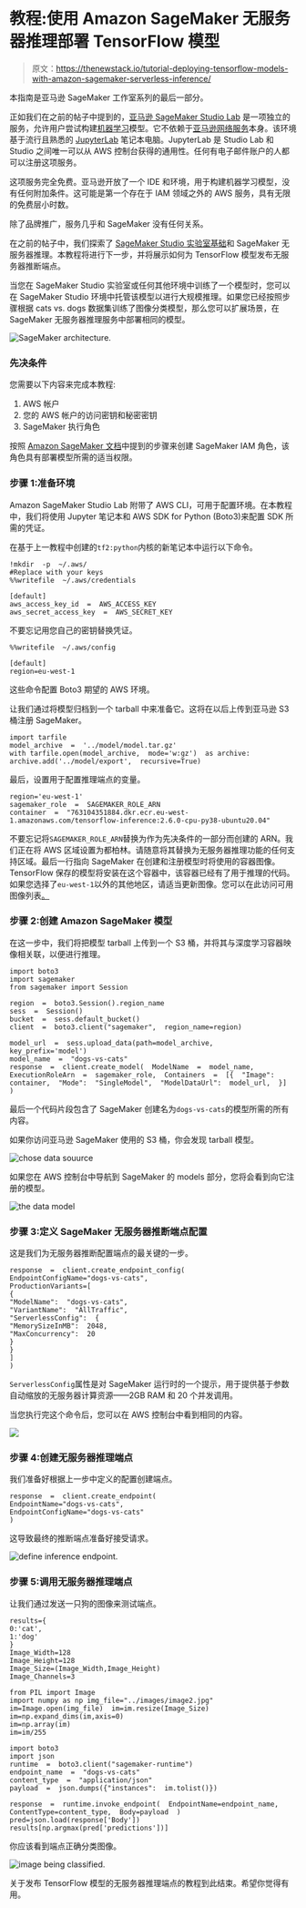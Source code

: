 # 教程:使用 Amazon SageMaker 无服务器推理部署 TensorFlow 模型

> 原文：<https://thenewstack.io/tutorial-deploying-tensorflow-models-with-amazon-sagemaker-serverless-inference/>

本指南是亚马逊 SageMaker 工作室系列的最后一部分。

正如我们在之前的帖子中提到的，[亚马逊 SageMaker Studio Lab](https://aws.amazon.com/sagemaker/studio-lab/) 是一项独立的服务，允许用户尝试构建[机器学习](https://thenewstack.io/category/machine-learning/)模型。它不依赖于[亚马逊网络服务](https://aws.amazon.com/?utm_content=inline-mention)本身。该环境基于流行且熟悉的 [JupyterLab](https://jupyter.org/) 笔记本电脑。JupyterLab 是 Studio Lab 和 Studio 之间唯一可以从 AWS 控制台获得的通用性。任何有电子邮件账户的人都可以注册这项服务。

这项服务完全免费。亚马逊开放了一个 IDE 和环境，用于构建机器学习模型，没有任何附加条件。这可能是第一个存在于 IAM 领域之外的 AWS 服务，具有无限的免费层小时数。

除了品牌推广，服务几乎和 SageMaker 没有任何关系。

在之前的帖子中，我们探索了 [SageMaker Studio 实验室基础](https://thenewstack.io/amazon-sagemaker-studio-lab-from-the-eyes-of-an-mlops-engineer/)和 SageMaker 无服务器推理。本教程将进行下一步，并将展示如何为 TensorFlow 模型发布无服务器推断端点。

当您在 SageMaker Studio 实验室或任何其他环境中训练了一个模型时，您可以在 SageMaker Studio 环境中托管该模型以进行大规模推理。如果您已经按照步骤根据 cats vs. dogs 数据集训练了图像分类模型，那么您可以扩展场景，在 SageMaker 无服务器推理服务中部署相同的模型。

![SageMaker architecture.](img/a157b9794b1405638d69eca9dec8db44.png)

### 先决条件

您需要以下内容来完成本教程:

1.  AWS 帐户
2.  您的 AWS 帐户的访问密钥和秘密密钥
3.  SageMaker 执行角色

按照 [Amazon SageMaker 文档](https://docs.aws.amazon.com/sagemaker/latest/dg/sagemaker-roles.html#sagemaker-roles-createmodel-perms)中提到的步骤来创建 SageMaker IAM 角色，该角色具有部署模型所需的适当权限。

### 步骤 1:准备环境

Amazon SageMaker Studio Lab 附带了 AWS CLI，可用于配置环境。在本教程中，我们将使用 Jupyter 笔记本和 AWS SDK for Python (Boto3)来配置 SDK 所需的凭证。

在基于上一教程中创建的`tf2:python`内核的新笔记本中运行以下命令。

```
!mkdir  -p  ~/.aws/
#Replace with your keys
%%writefile  ~/.aws/credentials

[default]
aws_access_key_id  =  AWS_ACCESS_KEY
aws_secret_access_key  =  AWS_SECRET_KEY

```

不要忘记用您自己的密钥替换凭证。

```
%%writefile  ~/.aws/config

[default]
region=eu-west-1

```

这些命令配置 Boto3 期望的 AWS 环境。

让我们通过将模型归档到一个 tarball 中来准备它。这将在以后上传到亚马逊 S3 桶注册 SageMaker。

```
import tarfile
model_archive  =  '../model/model.tar.gz'
with tarfile.open(model_archive,  mode='w:gz')  as archive:
archive.add('../model/export',  recursive=True)

```

最后，设置用于配置推理端点的变量。

```
region='eu-west-1'
sagemaker_role  =  SAGEMAKER_ROLE_ARN
container  =  "763104351884.dkr.ecr.eu-west-1.amazonaws.com/tensorflow-inference:2.6.0-cpu-py38-ubuntu20.04"

```

不要忘记将`SAGEMAKER_ROLE_ARN`替换为作为先决条件的一部分而创建的 ARN。我们正在将 AWS 区域设置为都柏林。请随意将其替换为无服务器推理功能的任何支持区域。最后一行指向 SageMaker 在创建和注册模型时将使用的容器图像。TensorFlow 保存的模型将安装在这个容器中，该容器已经有了用于推理的代码。如果您选择了`eu-west-1`以外的其他地区，请适当更新图像。您可以在此访问可用图像列表[。](https://github.com/aws/deep-learning-containers/blob/master/available_images.md)

### 步骤 2:创建 Amazon SageMaker 模型

在这一步中，我们将把模型 tarball 上传到一个 S3 桶，并将其与深度学习容器映像相关联，以便进行推理。

```
import boto3
import sagemaker
from sagemaker import Session

region  =  boto3.Session().region_name
sess  =  Session()
bucket  =  sess.default_bucket()
client  =  boto3.client("sagemaker",  region_name=region)

model_url  =  sess.upload_data(path=model_archive,  key_prefix='model')
model_name  =  "dogs-vs-cats"
response  =  client.create_model(  ModelName  =  model_name,  ExecutionRoleArn  =  sagemaker_role,  Containers  =  [{  "Image":  container,  "Mode":  "SingleModel",  "ModelDataUrl":  model_url,  }]  )

```

最后一个代码片段包含了 SageMaker 创建名为`dogs-vs-cats`的模型所需的所有内容。

如果你访问亚马逊 SageMaker 使用的 S3 桶，你会发现 tarball 模型。

![chose data souurce](img/3bf5f486bae0b590317f87f2f226cdd4.png)

如果您在 AWS 控制台中导航到 SageMaker 的 models 部分，您将会看到向它注册的模型。

![the data model](img/61710bb7edcaa0fe1115456bdbc7da1c.png)

### 步骤 3:定义 SageMaker 无服务器推断端点配置

这是我们为无服务器推断配置端点的最关键的一步。

```
response  =  client.create_endpoint_config(
EndpointConfigName="dogs-vs-cats",
ProductionVariants=[
{
"ModelName":  "dogs-vs-cats",
"VariantName":  "AllTraffic",
"ServerlessConfig":  {
"MemorySizeInMB":  2048,
"MaxConcurrency":  20
}
}
]
)

```

`ServerlessConfig`属性是对 SageMaker 运行时的一个提示，用于提供基于参数自动缩放的无服务器计算资源——2GB RAM 和 20 个并发调用。

当您执行完这个命令后，您可以在 AWS 控制台中看到相同的内容。

![](img/ef2a03170968f26320cb782d8ca71d17.png)

### 步骤 4:创建无服务器推理端点

我们准备好根据上一步中定义的配置创建端点。

```
response  =  client.create_endpoint(
EndpointName="dogs-vs-cats",
EndpointConfigName="dogs-vs-cats"
)

```

这导致最终的推断端点准备好接受请求。

![define inference endpoint.](img/750d61786ef4c010eebb33213a1836e0.png)

### 步骤 5:调用无服务器推理端点

让我们通过发送一只狗的图像来测试端点。

```
results={
0:'cat',
1:'dog'
}
Image_Width=128
Image_Height=128
Image_Size=(Image_Width,Image_Height)
Image_Channels=3

from PIL import Image 
import numpy as np img_file="../images/image2.jpg"  
im=Image.open(img_file)  im=im.resize(Image_Size)  
im=np.expand_dims(im,axis=0)  
im=np.array(im)  
im=im/255  

import boto3 
import json 
runtime  =  boto3.client("sagemaker-runtime")  
endpoint_name  =  "dogs-vs-cats"  
content_type  =  "application/json"  
payload  =  json.dumps({"instances":  im.tolist()})  

response  =  runtime.invoke_endpoint(  EndpointName=endpoint_name,  ContentType=content_type,  Body=payload  )  pred=json.load(response['Body'])
results[np.argmax(pred['predictions'])]

```

你应该看到端点正确分类图像。

![image being classified.](img/3538b5669a558c362be0d4562b283a9b.png)

关于发布 TensorFlow 模型的无服务器推理端点的教程到此结束。希望你觉得有用。

<svg xmlns:xlink="http://www.w3.org/1999/xlink" viewBox="0 0 68 31" version="1.1"><title>Group</title> <desc>Created with Sketch.</desc></svg>
